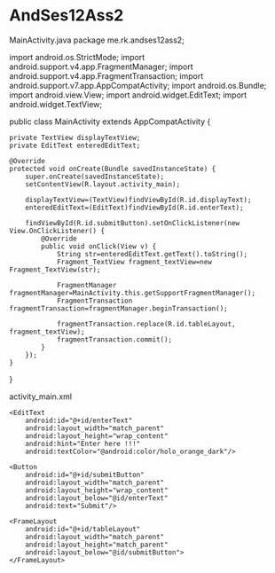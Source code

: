 # AndSes12Ass2
MainActivity.java
package me.rk.andses12ass2;

import android.os.StrictMode;
import android.support.v4.app.FragmentManager;
import android.support.v4.app.FragmentTransaction;
import android.support.v7.app.AppCompatActivity;
import android.os.Bundle;
import android.view.View;
import android.widget.EditText;
import android.widget.TextView;

public class MainActivity extends AppCompatActivity {

    private TextView displayTextView;
    private EditText enteredEditText;

    @Override
    protected void onCreate(Bundle savedInstanceState) {
        super.onCreate(savedInstanceState);
        setContentView(R.layout.activity_main);

        displayTextView=(TextView)findViewById(R.id.displayText);
        enteredEditText=(EditText)findViewById(R.id.enterText);

        findViewById(R.id.submitButton).setOnClickListener(new View.OnClickListener() {
            @Override
            public void onClick(View v) {
                String str=enteredEditText.getText().toString();
                Fragment_TextView fragment_textView=new Fragment_TextView(str);

                FragmentManager fragmentManager=MainActivity.this.getSupportFragmentManager();
                FragmentTransaction fragmentTransaction=fragmentManager.beginTransaction();

                fragmentTransaction.replace(R.id.tableLayout, fragment_textView);
                fragmentTransaction.commit();
            }
        });
    }

}

activity_main.xml
<?xml version="1.0" encoding="utf-8"?>
<RelativeLayout xmlns:android="http://schemas.android.com/apk/res/android"
    xmlns:tools="http://schemas.android.com/tools"
    android:layout_width="match_parent"
    android:layout_height="match_parent"
    android:paddingBottom="@dimen/activity_vertical_margin"
    android:paddingLeft="@dimen/activity_horizontal_margin"
    android:paddingRight="@dimen/activity_horizontal_margin"
    android:paddingTop="@dimen/activity_vertical_margin"
    tools:context="me.rk.andses12ass2.MainActivity">

    <EditText
        android:id="@+id/enterText"
        android:layout_width="match_parent"
        android:layout_height="wrap_content"
        android:hint="Enter here !!!"
        android:textColor="@android:color/holo_orange_dark"/>

    <Button
        android:id="@+id/submitButton"
        android:layout_width="match_parent"
        android:layout_height="wrap_content"
        android:layout_below="@id/enterText"
        android:text="Submit"/>

    <FrameLayout
        android:id="@+id/tableLayout"
        android:layout_width="match_parent"
        android:layout_height="match_parent"
        android:layout_below="@id/submitButton">
    </FrameLayout>
</RelativeLayout>


